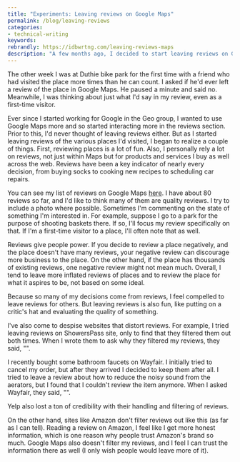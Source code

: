 ```yaml
---
title: "Experiments: Leaving reviews on Google Maps"
permalink: /blog/leaving-reviews
categories:
- technical-writing
keywords:
rebrandly: https://idbwrtng.com/leaving-reviews-maps
description: "A few months ago, I decided to start leaving reviews on Google Maps of nearly every place I visited. The result has made me feel more empowered as a consumer."
---
```


The other week I was at Duthie bike park for the first time with a friend who had visited the place more times than he can count. I asked if he'd ever left a review of the place in Google Maps. He paused a minute and said no. Meanwhile, I was thinking about just what I'd say in my review, even as a first-time visitor.

Ever since I started working for Google in the Geo group, I wanted to use Google Maps more and so started interacting more in the reviews section. Prior to this, I'd never thought of leaving reviews either. But as I started leaving reviews of the various places I'd visited, I began to realize a couple of things. First, reviewing places is a lot of fun. Also, I personally rely a lot on reviews, not just within Maps but for products and services I buy as well across the web. Reviews have been a key indicator of nearly every decision, from buying socks to cooking new recipes to scheduling car repairs.

You can see my list of reviews on Google Maps [here](). I have about 80 reviews so far, and I'd like to think many of them are quality reviews. I try to include a photo where possible. Sometimes I'm commenting on the state of something I'm interested in. For example, suppose I go to a park for the purpose of shooting baskets there. If so, I'll focus my review specifically on that. If I'm a first-time visitor to a place, I'll often note that as well.

Reviews give people power. If you decide to review a place negatively, and the place doesn't have many reviews, your negative review can discourage more business to the place. On the other hand, if the place has thousands of existing reviews, one negative review might not mean much. Overall, I tend to leave more inflated reviews of places and to review the place for what it aspires to be, not based on some ideal.

Because so many of my decisions come from reviews, I feel compelled to leave reviews for others. But leaving reviews is also fun, like putting on a critic's hat and evaluating the quality of something.

I've also come to despise websites that distort reviews. For example, I tried leaving reviews on ShowersPass site, only to find that they filtered them out both times. When I wrote them to ask why they filtered my reviews, they said, "".

I recently bought some bathroom faucets on Wayfair. I initially tried to cancel my order, but after they arrived I decided to keep them after all. I tried to leave a review about how to reduce the noisy sound from the aerators, but I found that I couldn't review the item anymore. When I asked Wayfair, they said, "".

Yelp also lost a ton of credibility with their handling and filtering of reviews.

On the other hand, sites like Amazon don't filter reviews out like this (as far as I can tell). Reading a review on Amazon, I feel like I get more honest information, which is one reason why people trust Amazon's brand so much. Google Maps also doesn't filter my reviews, and I feel I can trust the information there as well (I only wish people would leave more of it).
